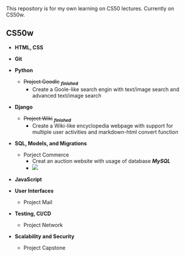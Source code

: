 This repository is for my own learning on CS50 lectures. Currently on CS50w.    
##  **CS50w**   


- **HTML, CSS**
- **Git**
- **Python**
    - ~~Project Goodle~~    <sub>***finished***</sub>
        - Create a Goole-like search engin with text/image search and advanced text/image search
- **Django**
    - ~~Project Wiki~~      <sub>***finished***</sub>
        - Create a Wiki-like encyclopedia webpage with support for multiple user activities and markdown-html convert function
- **SQL, Models, and Migrations**
    - Porject Commerce
        - Creat an auction website with usage of database ***MySQL***
        - ![](https://github.com/krisliu00/MyLearningStuff/blob/e66d2d8f8170e1b638c59502e694a30969c0da8b/Git/FireShot%20Capture%20040%20-%20Untitled%20Diagram.html%20-%20.png)

- **JavaScript**
- **User Interfaces**
    - Project Mail
- **Testing, CI/CD**
    - Project Network
- **Scalability and Security**
    - Project Capstone